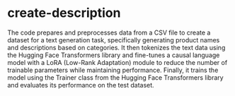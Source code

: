 # create-description

The code prepares and preprocesses data from a CSV file to create a dataset for a text generation task, specifically generating product names and descriptions based on categories. It then tokenizes the text data using the Hugging Face Transformers library and fine-tunes a causal language model with a LoRA (Low-Rank Adaptation) module to reduce the number of trainable parameters while maintaining performance. Finally, it trains the model using the Trainer class from the Hugging Face Transformers library and evaluates its performance on the test dataset.
